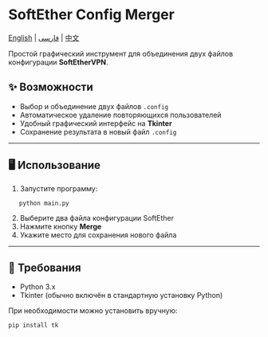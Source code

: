 # SoftEther Config Merger

[English](README.md) | [فارسی](README-fa.md) | [中文](README-cn.md)

Простой графический инструмент для объединения двух файлов конфигурации **SoftEtherVPN**.


## ✨ Возможности
- Выбор и объединение двух файлов `.config`  
- Автоматическое удаление повторяющихся пользователей  
- Удобный графический интерфейс на **Tkinter**  
- Сохранение результата в новый файл `.config`  

---

## 🖥️ Использование
1. Запустите программу:
```bash
   python main.py
````

2. Выберите два файла конфигурации SoftEther
3. Нажмите кнопку **Merge**
4. Укажите место для сохранения нового файла

---

## 📂 Требования

* Python 3.x
* Tkinter (обычно включён в стандартную установку Python)

При необходимости можно установить вручную:

```bash
pip install tk
```
